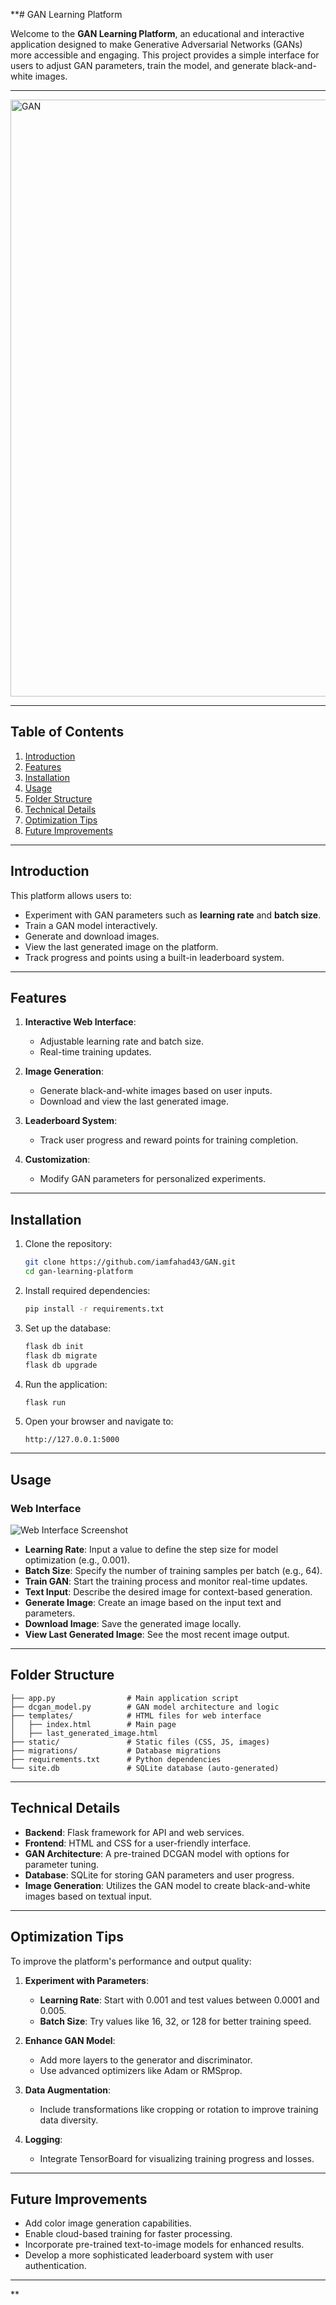 **# GAN Learning Platform

Welcome to the **GAN Learning Platform**, an educational and interactive application designed to make Generative Adversarial Networks (GANs) more accessible and engaging. This project provides a simple interface for users to adjust GAN parameters, train the model, and generate black-and-white images.

---

<img width="955" alt="GAN" src="https://github.com/user-attachments/assets/92a29567-9332-4099-91de-c39be3d438c1" />


---

## Table of Contents

1. [Introduction](#introduction)
2. [Features](#features)
3. [Installation](#installation)
4. [Usage](#usage)
5. [Folder Structure](#folder-structure)
6. [Technical Details](#technical-details)
7. [Optimization Tips](#optimization-tips)
8. [Future Improvements](#future-improvements)

---

## Introduction

This platform allows users to:
- Experiment with GAN parameters such as **learning rate** and **batch size**.
- Train a GAN model interactively.
- Generate and download images.
- View the last generated image on the platform.
- Track progress and points using a built-in leaderboard system.

---

## Features

1. **Interactive Web Interface**:
   - Adjustable learning rate and batch size.
   - Real-time training updates.

2. **Image Generation**:
   - Generate black-and-white images based on user inputs.
   - Download and view the last generated image.

3. **Leaderboard System**:
   - Track user progress and reward points for training completion.

4. **Customization**:
   - Modify GAN parameters for personalized experiments.

---

## Installation

1. Clone the repository:
   ```bash
   git clone https://github.com/iamfahad43/GAN.git
   cd gan-learning-platform
   ```

2. Install required dependencies:
   ```bash
   pip install -r requirements.txt
   ```

3. Set up the database:
   ```bash
   flask db init
   flask db migrate
   flask db upgrade
   ```

4. Run the application:
   ```bash
   flask run
   ```

5. Open your browser and navigate to:
   ```
   http://127.0.0.1:5000
   ```

---

## Usage

### Web Interface

![Web Interface Screenshot](GAN.png)

- **Learning Rate**: Input a value to define the step size for model optimization (e.g., 0.001).
- **Batch Size**: Specify the number of training samples per batch (e.g., 64).
- **Train GAN**: Start the training process and monitor real-time updates.
- **Text Input**: Describe the desired image for context-based generation.
- **Generate Image**: Create an image based on the input text and parameters.
- **Download Image**: Save the generated image locally.
- **View Last Generated Image**: See the most recent image output.

---

## Folder Structure

```
├── app.py                # Main application script
├── dcgan_model.py        # GAN model architecture and logic
├── templates/            # HTML files for web interface
│   ├── index.html        # Main page
│   ├── last_generated_image.html
├── static/               # Static files (CSS, JS, images)
├── migrations/           # Database migrations
├── requirements.txt      # Python dependencies
└── site.db               # SQLite database (auto-generated)
```

---

## Technical Details

- **Backend**: Flask framework for API and web services.
- **Frontend**: HTML and CSS for a user-friendly interface.
- **GAN Architecture**: A pre-trained DCGAN model with options for parameter tuning.
- **Database**: SQLite for storing GAN parameters and user progress.
- **Image Generation**: Utilizes the GAN model to create black-and-white images based on textual input.

---

## Optimization Tips

To improve the platform's performance and output quality:

1. **Experiment with Parameters**:
   - **Learning Rate**: Start with 0.001 and test values between 0.0001 and 0.005.
   - **Batch Size**: Try values like 16, 32, or 128 for better training speed.

2. **Enhance GAN Model**:
   - Add more layers to the generator and discriminator.
   - Use advanced optimizers like Adam or RMSprop.

3. **Data Augmentation**:
   - Include transformations like cropping or rotation to improve training data diversity.

4. **Logging**:
   - Integrate TensorBoard for visualizing training progress and losses.

---

## Future Improvements

- Add color image generation capabilities.
- Enable cloud-based training for faster processing.
- Incorporate pre-trained text-to-image models for enhanced results.
- Develop a more sophisticated leaderboard system with user authentication.

---
**
